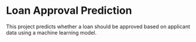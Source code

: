 # Loan Approval Prediction

This project predicts whether a loan should be approved based on applicant data using a machine learning model.